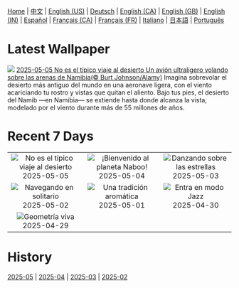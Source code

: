 [Home](../README.md) | [中文](zh-CN.md) | [English (US)](en-US.md) | [Deutsch](de-DE.md) | [English (CA)](en-CA.md) | [English (GB)](en-GB.md) | [English (IN)](en-IN.md) | [Español](es-ES.md) | [Français (CA)](fr-CA.md) | [Français (FR)](fr-FR.md) | [Italiano](it-IT.md) | [日本語](ja-JP.md) | [Português](pt-BR.md)

# Latest Wallpaper
![](https://www.bing.com/th?id=OHR.FlyoverNamibia_ES-ES6293940191_UHD.jpg)
[2025-05-05 No es el típico viaje al desierto Un avión ultraligero volando sobre las arenas de Namibia(© Burt Johnson/Alamy)](https://www.bing.com/th?id=OHR.FlyoverNamibia_ES-ES6293940191_UHD.jpg)
Imagina sobrevolar el desierto más antiguo del mundo en una aeronave ligera, con el viento acariciando tu rostro y vistas que quitan el aliento. Bajo tus pies, el desierto del Namib —en Namibia— se extiende hasta donde alcanza la vista, modelado por el viento durante más de 55 millones de años.

# Recent 7 Days
|  |  |  |
|:---:|:---:|:---:|
| ![](https://www.bing.com/th?id=OHR.FlyoverNamibia_ES-ES6293940191_400x240.jpg "No es el típico viaje al desierto") 2025-05-05 | ![](https://www.bing.com/th?id=OHR.SevilleNaboo_ES-ES5034292868_400x240.jpg "¡Bienvenido al planeta Naboo!") 2025-05-04 | ![](https://www.bing.com/th?id=OHR.ArchesGalaxy_ES-ES4610522421_400x240.jpg "Danzando sobre las estrellas") 2025-05-03 |
| ![](https://www.bing.com/th?id=OHR.BrazilHeron_ES-ES2902878903_400x240.jpg "Navegando en solitario") 2025-05-02 | ![](https://www.bing.com/th?id=OHR.PinkPlumeria_ES-ES3406077464_400x240.jpg "Una tradición aromática") 2025-05-01 | ![](https://www.bing.com/th?id=OHR.ColtraneBand_ES-ES9738799865_400x240.jpg "Entra en modo Jazz") 2025-04-30 |
| ![](https://www.bing.com/th?id=OHR.GardensVillandry_ES-ES9696020463_400x240.jpg "Geometría viva") 2025-04-29 |  |  |

# History
[2025-05](../archives/wallpaper/es-ES/w_2025_05.md) | [2025-04](../archives/wallpaper/es-ES/w_2025_04.md) | [2025-03](../archives/wallpaper/es-ES/w_2025_03.md) | [2025-02](../archives/wallpaper/es-ES/w_2025_02.md)
